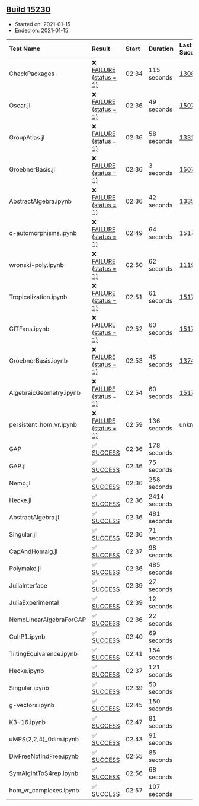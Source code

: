 ## [Build 15230](https://oscarci.mathematik.uni-kl.de/job/oscar/15230/)

* Started on: 2021-01-15
* Ended on: 2021-01-15

| Test Name    | Result | Start | Duration | Last Success | First Failure |
|:-------------|:-------|:------|:---------|:-------------|:--------------|
| CheckPackages | ❌ [FAILURE (status = 1)](https://oscarci.mathematik.uni-kl.de/job/oscar/15230/artifact/logs/build-15230/CheckPackages.log) | 02:34 | 115 seconds | [13085](https://oscarci.mathematik.uni-kl.de/job/oscar/13085/) | [13086](https://oscarci.mathematik.uni-kl.de/job/oscar/13086/) |
| Oscar.jl | ❌ [FAILURE (status = 1)](https://oscarci.mathematik.uni-kl.de/job/oscar/15230/artifact/logs/build-15230/Oscar.jl.log) | 02:36 | 49 seconds | [15079](https://oscarci.mathematik.uni-kl.de/job/oscar/15079/) | [15080](https://oscarci.mathematik.uni-kl.de/job/oscar/15080/) |
| GroupAtlas.jl | ❌ [FAILURE (status = 1)](https://oscarci.mathematik.uni-kl.de/job/oscar/15230/artifact/logs/build-15230/GroupAtlas.jl.log) | 02:36 | 58 seconds | [13311](https://oscarci.mathematik.uni-kl.de/job/oscar/13311/) | [13312](https://oscarci.mathematik.uni-kl.de/job/oscar/13312/) |
| GroebnerBasis.jl | ❌ [FAILURE (status = 1)](https://oscarci.mathematik.uni-kl.de/job/oscar/15230/artifact/logs/build-15230/GroebnerBasis.jl.log) | 02:36 | 3 seconds | [15079](https://oscarci.mathematik.uni-kl.de/job/oscar/15079/) | [15080](https://oscarci.mathematik.uni-kl.de/job/oscar/15080/) |
| AbstractAlgebra.ipynb | ❌ [FAILURE (status = 1)](https://oscarci.mathematik.uni-kl.de/job/oscar/15230/artifact/logs/build-15230/AbstractAlgebra.ipynb.log) | 02:36 | 42 seconds | [13355](https://oscarci.mathematik.uni-kl.de/job/oscar/13355/) | [13356](https://oscarci.mathematik.uni-kl.de/job/oscar/13356/) |
| c-automorphisms.ipynb | ❌ [FAILURE (status = 1)](https://oscarci.mathematik.uni-kl.de/job/oscar/15230/artifact/logs/build-15230/c-automorphisms.ipynb.log) | 02:49 | 64 seconds | [15177](https://oscarci.mathematik.uni-kl.de/job/oscar/15177/) | [15180](https://oscarci.mathematik.uni-kl.de/job/oscar/15180/) |
| wronski-poly.ipynb | ❌ [FAILURE (status = 1)](https://oscarci.mathematik.uni-kl.de/job/oscar/15230/artifact/logs/build-15230/wronski-poly.ipynb.log) | 02:50 | 62 seconds | [11192](https://oscarci.mathematik.uni-kl.de/job/oscar/11192/) | [11193](https://oscarci.mathematik.uni-kl.de/job/oscar/11193/) |
| Tropicalization.ipynb | ❌ [FAILURE (status = 1)](https://oscarci.mathematik.uni-kl.de/job/oscar/15230/artifact/logs/build-15230/Tropicalization.ipynb.log) | 02:51 | 61 seconds | [15176](https://oscarci.mathematik.uni-kl.de/job/oscar/15176/) | [15177](https://oscarci.mathematik.uni-kl.de/job/oscar/15177/) |
| GITFans.ipynb | ❌ [FAILURE (status = 1)](https://oscarci.mathematik.uni-kl.de/job/oscar/15230/artifact/logs/build-15230/GITFans.ipynb.log) | 02:52 | 60 seconds | [15177](https://oscarci.mathematik.uni-kl.de/job/oscar/15177/) | [15180](https://oscarci.mathematik.uni-kl.de/job/oscar/15180/) |
| GroebnerBasis.ipynb | ❌ [FAILURE (status = 1)](https://oscarci.mathematik.uni-kl.de/job/oscar/15230/artifact/logs/build-15230/GroebnerBasis.ipynb.log) | 02:53 | 45 seconds | [13748](https://oscarci.mathematik.uni-kl.de/job/oscar/13748/) | [13749](https://oscarci.mathematik.uni-kl.de/job/oscar/13749/) |
| AlgebraicGeometry.ipynb | ❌ [FAILURE (status = 1)](https://oscarci.mathematik.uni-kl.de/job/oscar/15230/artifact/logs/build-15230/AlgebraicGeometry.ipynb.log) | 02:54 | 60 seconds | [15177](https://oscarci.mathematik.uni-kl.de/job/oscar/15177/) | [15180](https://oscarci.mathematik.uni-kl.de/job/oscar/15180/) |
| persistent_hom_vr.ipynb | ❌ [FAILURE (status = 1)](https://oscarci.mathematik.uni-kl.de/job/oscar/15230/artifact/logs/build-15230/persistent_hom_vr.ipynb.log) | 02:59 | 136 seconds | unknown | unknown |
| GAP | ✅ [SUCCESS](https://oscarci.mathematik.uni-kl.de/job/oscar/15230/artifact/logs/build-15230/GAP.log) | 02:36 | 178 seconds |  |  |
| GAP.jl | ✅ [SUCCESS](https://oscarci.mathematik.uni-kl.de/job/oscar/15230/artifact/logs/build-15230/GAP.jl.log) | 02:36 | 75 seconds |  |  |
| Nemo.jl | ✅ [SUCCESS](https://oscarci.mathematik.uni-kl.de/job/oscar/15230/artifact/logs/build-15230/Nemo.jl.log) | 02:36 | 258 seconds |  |  |
| Hecke.jl | ✅ [SUCCESS](https://oscarci.mathematik.uni-kl.de/job/oscar/15230/artifact/logs/build-15230/Hecke.jl.log) | 02:36 | 2414 seconds |  |  |
| AbstractAlgebra.jl | ✅ [SUCCESS](https://oscarci.mathematik.uni-kl.de/job/oscar/15230/artifact/logs/build-15230/AbstractAlgebra.jl.log) | 02:36 | 481 seconds |  |  |
| Singular.jl | ✅ [SUCCESS](https://oscarci.mathematik.uni-kl.de/job/oscar/15230/artifact/logs/build-15230/Singular.jl.log) | 02:36 | 71 seconds |  |  |
| CapAndHomalg.jl | ✅ [SUCCESS](https://oscarci.mathematik.uni-kl.de/job/oscar/15230/artifact/logs/build-15230/CapAndHomalg.jl.log) | 02:37 | 98 seconds |  |  |
| Polymake.jl | ✅ [SUCCESS](https://oscarci.mathematik.uni-kl.de/job/oscar/15230/artifact/logs/build-15230/Polymake.jl.log) | 02:36 | 485 seconds |  |  |
| JuliaInterface | ✅ [SUCCESS](https://oscarci.mathematik.uni-kl.de/job/oscar/15230/artifact/logs/build-15230/JuliaInterface.log) | 02:39 | 27 seconds |  |  |
| JuliaExperimental | ✅ [SUCCESS](https://oscarci.mathematik.uni-kl.de/job/oscar/15230/artifact/logs/build-15230/JuliaExperimental.log) | 02:39 | 12 seconds |  |  |
| NemoLinearAlgebraForCAP | ✅ [SUCCESS](https://oscarci.mathematik.uni-kl.de/job/oscar/15230/artifact/logs/build-15230/NemoLinearAlgebraForCAP.log) | 02:36 | 22 seconds |  |  |
| CohP1.ipynb | ✅ [SUCCESS](https://oscarci.mathematik.uni-kl.de/job/oscar/15230/artifact/logs/build-15230/CohP1.ipynb.log) | 02:40 | 69 seconds |  |  |
| TiltingEquivalence.ipynb | ✅ [SUCCESS](https://oscarci.mathematik.uni-kl.de/job/oscar/15230/artifact/logs/build-15230/TiltingEquivalence.ipynb.log) | 02:41 | 154 seconds |  |  |
| Hecke.ipynb | ✅ [SUCCESS](https://oscarci.mathematik.uni-kl.de/job/oscar/15230/artifact/logs/build-15230/Hecke.ipynb.log) | 02:37 | 121 seconds |  |  |
| Singular.ipynb | ✅ [SUCCESS](https://oscarci.mathematik.uni-kl.de/job/oscar/15230/artifact/logs/build-15230/Singular.ipynb.log) | 02:39 | 50 seconds |  |  |
| g-vectors.ipynb | ✅ [SUCCESS](https://oscarci.mathematik.uni-kl.de/job/oscar/15230/artifact/logs/build-15230/g-vectors.ipynb.log) | 02:45 | 150 seconds |  |  |
| K3-16.ipynb | ✅ [SUCCESS](https://oscarci.mathematik.uni-kl.de/job/oscar/15230/artifact/logs/build-15230/K3-16.ipynb.log) | 02:47 | 81 seconds |  |  |
| uMPS(2,2,4)_0dim.ipynb | ✅ [SUCCESS](https://oscarci.mathematik.uni-kl.de/job/oscar/15230/artifact/logs/build-15230/uMPS-2-2-4-_0dim.ipynb.log) | 02:43 | 91 seconds |  |  |
| DivFreeNotIndFree.ipynb | ✅ [SUCCESS](https://oscarci.mathematik.uni-kl.de/job/oscar/15230/artifact/logs/build-15230/DivFreeNotIndFree.ipynb.log) | 02:55 | 85 seconds |  |  |
| SymAlgIntToS4rep.ipynb | ✅ [SUCCESS](https://oscarci.mathematik.uni-kl.de/job/oscar/15230/artifact/logs/build-15230/SymAlgIntToS4rep.ipynb.log) | 02:56 | 68 seconds |  |  |
| hom_vr_complexes.ipynb | ✅ [SUCCESS](https://oscarci.mathematik.uni-kl.de/job/oscar/15230/artifact/logs/build-15230/hom_vr_complexes.ipynb.log) | 02:57 | 107 seconds |  |  |
